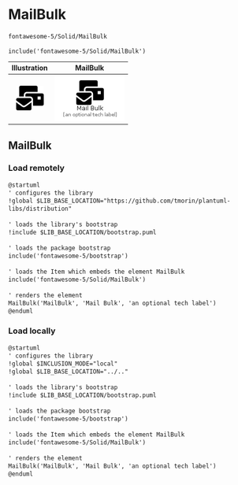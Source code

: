 # MailBulk


```text
fontawesome-5/Solid/MailBulk
```

```text
include('fontawesome-5/Solid/MailBulk')
```



| Illustration | MailBulk |
| :---: | :---: |
| ![illustration for Illustration](../../fontawesome-5/Solid/MailBulk.png) | ![illustration for MailBulk](../../fontawesome-5/Solid/MailBulk.Local.png) |




## MailBulk

### Load remotely
```plantuml
@startuml
' configures the library
!global $LIB_BASE_LOCATION="https://github.com/tmorin/plantuml-libs/distribution"

' loads the library's bootstrap
!include $LIB_BASE_LOCATION/bootstrap.puml

' loads the package bootstrap
include('fontawesome-5/bootstrap')

' loads the Item which embeds the element MailBulk
include('fontawesome-5/Solid/MailBulk')

' renders the element
MailBulk('MailBulk', 'Mail Bulk', 'an optional tech label')
@enduml
```

### Load locally
```plantuml
@startuml
' configures the library
!global $INCLUSION_MODE="local"
!global $LIB_BASE_LOCATION="../.."

' loads the library's bootstrap
!include $LIB_BASE_LOCATION/bootstrap.puml

' loads the package bootstrap
include('fontawesome-5/bootstrap')

' loads the Item which embeds the element MailBulk
include('fontawesome-5/Solid/MailBulk')

' renders the element
MailBulk('MailBulk', 'Mail Bulk', 'an optional tech label')
@enduml
```

